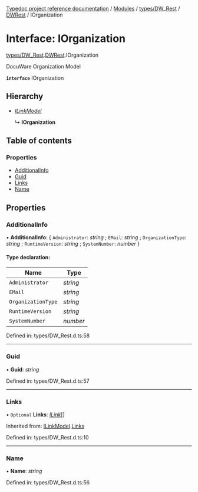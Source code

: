 [Typedoc project reference documentation](../README.md) / [Modules](../modules.md) / [types/DW_Rest](../modules/types_dw_rest.md) / [DWRest](../modules/types_dw_rest.dwrest.md) / IOrganization

# Interface: IOrganization

[types/DW_Rest](../modules/types_dw_rest.md).[DWRest](../modules/types_dw_rest.dwrest.md).IOrganization

DocuWare Organization Model

**`interface`** IOrganization

## Hierarchy

* [*ILinkModel*](types_dw_rest.dwrest.ilinkmodel.md)

  ↳ **IOrganization**

## Table of contents

### Properties

- [AdditionalInfo](types_dw_rest.dwrest.iorganization.md#additionalinfo)
- [Guid](types_dw_rest.dwrest.iorganization.md#guid)
- [Links](types_dw_rest.dwrest.iorganization.md#links)
- [Name](types_dw_rest.dwrest.iorganization.md#name)

## Properties

### AdditionalInfo

• **AdditionalInfo**: { `Administrator`: *string* ; `EMail`: *string* ; `OrganizationType`: *string* ; `RuntimeVersion`: *string* ; `SystemNumber`: *number*  }

#### Type declaration:

Name | Type |
------ | ------ |
`Administrator` | *string* |
`EMail` | *string* |
`OrganizationType` | *string* |
`RuntimeVersion` | *string* |
`SystemNumber` | *number* |

Defined in: types/DW_Rest.d.ts:58

___

### Guid

• **Guid**: *string*

Defined in: types/DW_Rest.d.ts:57

___

### Links

• `Optional` **Links**: [*ILink*](types_dw_rest.dwrest.ilink.md)[]

Inherited from: [ILinkModel](types_dw_rest.dwrest.ilinkmodel.md).[Links](types_dw_rest.dwrest.ilinkmodel.md#links)

Defined in: types/DW_Rest.d.ts:10

___

### Name

• **Name**: *string*

Defined in: types/DW_Rest.d.ts:56
